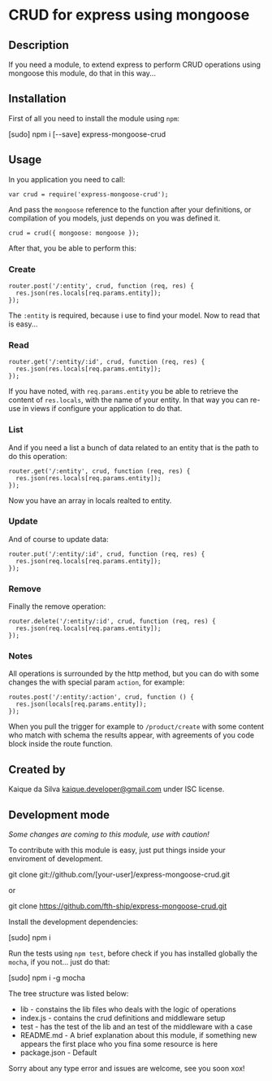 # CRUD for express using mongoose

## Description

If you need a module, to extend express to perform CRUD operations using mongoose
this module, do that in this way...

## Installation

First of all you need to install the module using `npm`:

  [sudo] npm i [--save] express-mongoose-crud

## Usage

In you application you need to call:

  ```
  var crud = require('express-mongoose-crud');
  ```

And pass the `mongoose` reference to the function after your definitions,
or compilation of you models, just depends on you was defined it.

  ```
  crud = crud({ mongoose: mongoose });
  ```

After that, you be able to perform this:

### Create

  ```
  router.post('/:entity', crud, function (req, res) {
    res.json(res.locals[req.params.entity]);
  });
  ```
The `:entity` is required, because i use to find your model.
Now to read that is easy...

### Read

  ```
  router.get('/:entity/:id', crud, function (req, res) {
    res.json(res.locals[req.params.entity]); 
  });
  ```
If you have noted, with `req.params.entity` you be able to retrieve the content of `res.locals`,
with the name of your entity. In that way you can re-use in views if configure your application to do that.

### List

And if you need a list a bunch of data related to an entity that is the path to do this operation:

  ```
  router.get('/:entity', crud, function (req, res) {
    res.json(res.locals[req.params.entity]);
  });
  ```
Now you have an array in locals realted to entity.

### Update

And of course to update data:

  ```
  router.put('/:entity/:id', crud, function (req, res) {
    res.json(req.locals[req.params.entity]);
  });
  ```

### Remove

Finally the remove operation:

  ```
  router.delete('/:entity/:id', crud, function (req, res) {
    res.json(req.locals[req.params.entity]);
  });
  ```

### Notes

  All operations is surrounded by the http method, but you can do with some changes the with
  special param `action`, for example:

  ```
  routes.post('/:entity/:action', crud, function () {
    res.json(locals[req.params.entity]);
  });
  ```

  When you pull the trigger for example to `/product/create` with some content who match with
  schema the results appear, with agreements of you code block inside the route function.

## Created by

  Kaique da Silva <kaique.developer@gmail.com> under ISC license.

## Development mode

*Some changes are coming to this module, use with caution!*

To contribute with this module is easy, just put things inside your enviroment of development.

  git clone git://github.com/[your-user]/express-mongoose-crud.git

  or

  git clone https://github.com/fth-ship/express-mongoose-crud.git

Install the development dependencies:
  
  [sudo] npm i

Run the tests using `npm test`, before check if you has installed globally
the `mocha`, if you not... just do that:

  [sudo] npm i -g mocha

The tree structure was listed below:

  * lib - constains the lib files who deals with the logic of operations
  * index.js - contains the crud definitions and middleware setup
  * test - has the test of the lib and an test of the middleware with a case
  * README.md - A brief explanation about this module, if something new appears the first place who you fina some resource is here
  * package.json - Default

Sorry about any type error and issues are welcome, see you soon xox!
